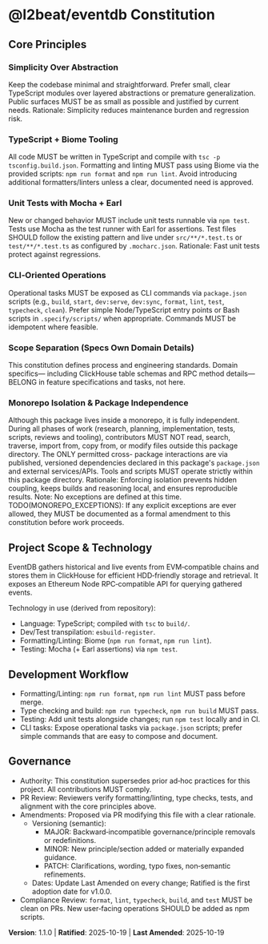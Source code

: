 <!--
Sync Impact Report
- Version change: 1.0.0 → 1.1.0
- Modified principles:
  - Added: Monorepo Isolation & Package Independence
- Added sections: Monorepo Isolation & Package Independence (new Core Principle)
- Removed sections: None
- Templates requiring updates:
  - ✅ .specify/templates/plan-template.md (added Monorepo isolation gate)
  - ✅ .specify/templates/spec-template.md (added scope guard note)
  - ✅ .specify/templates/tasks-template.md (clarified path conventions within package)
  - N/A .specify/templates/commands/*.md (directory not present)
- Follow-up TODOs:
  - TODO(MONOREPO_EXCEPTIONS): Define any explicit exceptions, if ever allowed. Default: none.
-->

# @l2beat/eventdb Constitution

## Core Principles

### Simplicity Over Abstraction
Keep the codebase minimal and straightforward. Prefer small, clear TypeScript
modules over layered abstractions or premature generalization. Public surfaces
MUST be as small as possible and justified by current needs.
Rationale: Simplicity reduces maintenance burden and regression risk.

### TypeScript + Biome Tooling
All code MUST be written in TypeScript and compile with `tsc -p
tsconfig.build.json`. Formatting and linting MUST pass using Biome via the
provided scripts: `npm run format` and `npm run lint`. Avoid introducing
additional formatters/linters unless a clear, documented need is approved.

### Unit Tests with Mocha + Earl
New or changed behavior MUST include unit tests runnable via `npm test`.
Tests use Mocha as the test runner with Earl for assertions. Test files SHOULD
follow the existing pattern and live under `src/**/*.test.ts` or
`test/**/*.test.ts` as configured by `.mocharc.json`.
Rationale: Fast unit tests protect against regressions.

### CLI‑Oriented Operations
Operational tasks MUST be exposed as CLI commands via `package.json` scripts
(e.g., `build`, `start`, `dev:serve`, `dev:sync`, `format`, `lint`, `test`,
`typecheck`, `clean`). Prefer simple Node/TypeScript entry points or Bash
scripts in `.specify/scripts/` when appropriate. Commands MUST be idempotent
where feasible.

### Scope Separation (Specs Own Domain Details)
This constitution defines process and engineering standards. Domain specifics—
including ClickHouse table schemas and RPC method details—BELONG in feature
specifications and tasks, not here.

### Monorepo Isolation & Package Independence
Although this package lives inside a monorepo, it is fully independent. During
all phases of work (research, planning, implementation, tests, scripts, reviews
and tooling), contributors MUST NOT read, search, traverse, import from, copy
from, or modify files outside this package directory. The ONLY permitted cross-
package interactions are via published, versioned dependencies declared in this
package's `package.json` and external services/APIs. Tools and scripts MUST
operate strictly within this package directory.
Rationale: Enforcing isolation prevents hidden coupling, keeps builds and
reasoning local, and ensures reproducible results.
Note: No exceptions are defined at this time. TODO(MONOREPO_EXCEPTIONS): If any
explicit exceptions are ever allowed, they MUST be documented as a formal
amendment to this constitution before work proceeds.

## Project Scope & Technology

EventDB gathers historical and live events from EVM‑compatible chains and
stores them in ClickHouse for efficient HDD‑friendly storage and retrieval. It
exposes an Ethereum Node RPC‑compatible API for querying gathered events.

Technology in use (derived from repository):
- Language: TypeScript; compiled with `tsc` to `build/`.
- Dev/Test transpilation: `esbuild-register`.
- Formatting/Linting: Biome (`npm run format`, `npm run lint`).
- Testing: Mocha (+ Earl assertions) via `npm test`.

## Development Workflow

- Formatting/Linting: `npm run format`, `npm run lint` MUST pass before merge.
- Type checking and build: `npm run typecheck`, `npm run build` MUST pass.
- Testing: Add unit tests alongside changes; run `npm test` locally and in CI.
- CLI tasks: Expose operational tasks via `package.json` scripts; prefer simple
  commands that are easy to compose and document.

## Governance

- Authority: This constitution supersedes prior ad‑hoc practices for this
  project. All contributions MUST comply.
- PR Review: Reviewers verify formatting/linting, type checks, tests, and
  alignment with the core principles above.
- Amendments: Proposed via PR modifying this file with a clear rationale.
  - Versioning (semantic):
    - MAJOR: Backward‑incompatible governance/principle removals or redefinitions.
    - MINOR: New principle/section added or materially expanded guidance.
    - PATCH: Clarifications, wording, typo fixes, non‑semantic refinements.
  - Dates: Update Last Amended on every change; Ratified is the first adoption
    date for v1.0.0.
- Compliance Review: `format`, `lint`, `typecheck`, `build`, and `test` MUST be
  clean on PRs. New user‑facing operations SHOULD be added as npm scripts.

**Version**: 1.1.0 | **Ratified**: 2025-10-19 | **Last Amended**: 2025-10-19

